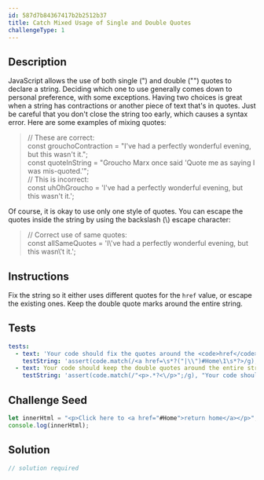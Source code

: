 ```yaml
---
id: 587d7b84367417b2b2512b37
title: Catch Mixed Usage of Single and Double Quotes
challengeType: 1
---
```


## Description
<section id='description'>
JavaScript allows the use of both single (") and double ("") quotes to declare a string. Deciding which one to use generally comes down to personal preference, with some exceptions.
Having two choices is great when a string has contractions or another piece of text that's in quotes. Just be careful that you don't close the string too early, which causes a syntax error.
Here are some examples of mixing quotes:
<blockquote>// These are correct:<br>const grouchoContraction = "I've had a perfectly wonderful evening, but this wasn't it.";<br>const quoteInString = "Groucho Marx once said 'Quote me as saying I was mis-quoted.'";<br>// This is incorrect:<br>const uhOhGroucho = 'I've had a perfectly wonderful evening, but this wasn't it.';</blockquote>
Of course, it is okay to use only one style of quotes. You can escape the quotes inside the string by using the backslash (\) escape character:
<blockquote>// Correct use of same quotes:<br>const allSameQuotes = 'I\'ve had a perfectly wonderful evening, but this wasn\'t it.';</blockquote>
</section>

## Instructions
<section id='instructions'>
Fix the string so it either uses different quotes for the <code>href</code> value, or escape the existing ones. Keep the double quote marks around the entire string.
</section>

## Tests
<section id='tests'>

```yml
tests:
  - text: 'Your code should fix the quotes around the <code>href</code> value "#Home" by either changing or escaping them.'
    testString: 'assert(code.match(/<a href=\s*?("|\\")#Home\1\s*?>/g), "Your code should fix the quotes around the <code>href</code> value "#Home" by either changing or escaping them.");'
  - text: Your code should keep the double quotes around the entire string.
    testString: 'assert(code.match(/"<p>.*?<\/p>";/g), "Your code should keep the double quotes around the entire string.");'

```

</section>

## Challenge Seed
<section id='challengeSeed'>

<div id='js-seed'>

```js
let innerHtml = "<p>Click here to <a href="#Home">return home</a></p>";
console.log(innerHtml);
```

</div>



</section>

## Solution
<section id='solution'>

```js
// solution required
```
</section>
